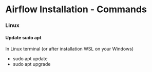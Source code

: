 # Airflow Installation - Commands
### Linux
#### Update sudo apt
In Linux terminal (or after installation WSL on your Windows)
- sudo apt update
- sudo apt upgrade